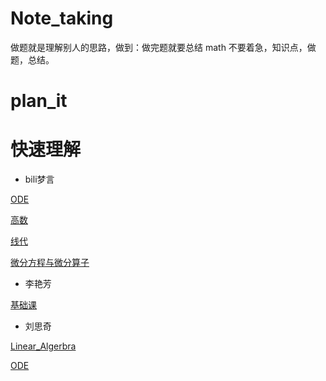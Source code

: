 # Note_taking
做题就是理解别人的思路，做到：做完题就要总结
math 不要着急，知识点，做题，总结。

# plan_it


# 快速理解
* bili梦言

[ODE](https://www.bilibili.com/video/BV1RD4y1Y72u/?spm_id_from=333.788.top_right_bar_window_history.content.click)

[高数](https://www.bilibili.com/video/BV1YT421i7SB/?p=58&spm_id_from=333.788.top_right_bar_window_history.content.click&vd_source=200de2063d50f5bf2560cfd0c5dd0c61)

[线代](https://www.bilibili.com/video/BV1Yi421Y7nE/?spm_id_from=333.788.top_right_bar_window_history.content.click&vd_source=200de2063d50f5bf2560cfd0c5dd0c61)

[微分方程与微分算子](https://space.bilibili.com/139877596/channel/seriesdetail?sid=3841630)

* 李艳芳

[基础课](https://www.bilibili.com/video/BV1zd4y157Ny)

* 刘思奇

[Linear_Algerbra](https://www.bilibili.com/video/BV1sH4y1S7gm)

[ODE](https://www.bilibili.com/video/BV1mT411M7yj)
